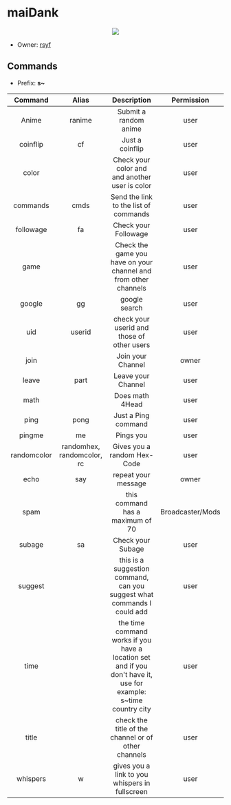 # maiDank
<p align="center">
  <img src="https://cdn.7tv.app/emote/60aeae48ac03cad607184777/4x" />
</p>


* Owner: [rsyf](https://www.twitch.tv/rsyf)

        
        
        

        
## Commands
* Prefix: **s~**
        
| Command  | Alias  | Description  | Permission |
|:-----------:|:-----------:|:------------:|:------:|
 | Anime | ranime | Submit a random anime | user 
 | coinflip | cf | Just a coinflip  | user 
 | color |  | Check your color and and another user is color | user 
 | commands | cmds | Send the link to the list of commands  | user 
 | followage | fa | Check your Followage | user 
 | game |  | Check the game you have on your channel and from other channels  | user 
 | google | gg | google search | user 
 | uid | userid | check your userid and those of other users | user 
 | join |  | Join your Channel | owner  
 | leave |  part | Leave your Channel | user
 | math |  | Does math 4Head | user  
 | ping | pong | Just a Ping command | user 
 | pingme | me | Pings you | user 
 | randomcolor | randomhex, randomcolor, rc | Gives you a random Hex-Code | user 
 | echo | say | repeat your message | owner
 | spam |  | this command has a maximum of 70 | Broadcaster/Mods
 | subage | sa | Check your Subage | user 
 | suggest |  | this is a suggestion command, can you suggest what commands I could add | user 
 | time |  | the time command works if you have a location set and if you don't have it, use for example: s~time country city | user 
 | title |  | check the title of the channel or of other channels | user 
 | whispers | w | gives you a link to you whispers in fullscreen | user 

